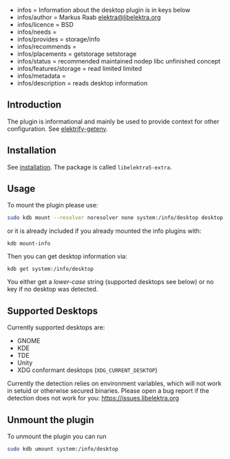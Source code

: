 - infos = Information about the desktop plugin is in keys below
- infos/author = Markus Raab <elektra@libelektra.org>
- infos/licence = BSD
- infos/needs =
- infos/provides = storage/info
- infos/recommends =
- infos/placements = getstorage setstorage
- infos/status = recommended maintained nodep libc unfinished concept
- infos/features/storage = read limited limited
- infos/metadata =
- infos/description = reads desktop information

## Introduction

The plugin is informational and mainly be used to provide context for
other configuration. See [elektrify-getenv](/src/bindings/intercept/env/README.md).

## Installation

See [installation](/doc/INSTALL.md).
The package is called `libelektra5-extra`.

## Usage

To mount the plugin please use:

```sh
sudo kdb mount --resolver noresolver none system:/info/desktop desktop
```

or it is already included if you already mounted the info plugins with:

```
kdb mount-info
```

Then you can get desktop information via:

```
kdb get system:/info/desktop
```

You either get a _lower-case_ string (supported desktops see below)
or no key if no desktop was detected.

## Supported Desktops

Currently supported desktops are:

- GNOME
- KDE
- TDE
- Unity
- XDG conformant desktops (`XDG_CURRENT_DESKTOP`)

Currently the detection relies on environment variables,
which will not work in setuid or otherwise secured binaries.
Please open a bug report if the detection does not work for you:
https://issues.libelektra.org

## Unmount the plugin

To unmount the plugin you can run

```sh
sudo kdb umount system:/info/desktop
```
